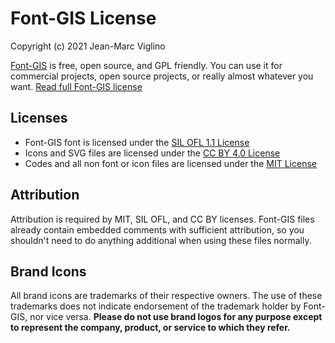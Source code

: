 # Font-GIS License
Copyright (c) 2021 Jean-Marc Viglino

[Font-GIS](https://viglino.github.io/font-gis/) is free, open source, and GPL friendly. 
You can use it for commercial projects, open source projects, or really almost whatever you want.
[Read full Font-GIS license](https://github.com/Viglino/font-gis/blob/main/LICENSE.md)

## Licenses

* Font-GIS font is licensed under the [SIL OFL 1.1 License](https://scripts.sil.org/OFL)
* Icons and SVG files are licensed under the [CC BY 4.0 License](https://creativecommons.org/licenses/by/4.0/)
* Codes and all non font or icon files are licensed under the [MIT License](https://github.com/Viglino/font-gis/blob/main/LICENSE-MIT.md)

## Attribution
Attribution is required by MIT, SIL OFL, and CC BY licenses. Font-GIS files already 
contain embedded comments with sufficient attribution, so you shouldn't need to 
do anything additional when using these files normally.

## Brand Icons
All brand icons are trademarks of their respective owners. The use of these
trademarks does not indicate endorsement of the trademark holder by Font-GIS,
nor vice versa. **Please do not use brand logos for any purpose except
to represent the company, product, or service to which they refer.**
